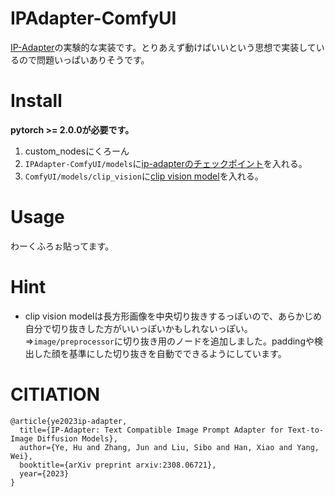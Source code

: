 # IPAdapter-ComfyUI
[IP-Adapter](https://github.com/tencent-ailab/IP-Adapter)の実験的な実装です。とりあえず動けばいいという思想で実装しているので問題いっぱいありそうです。

# Install
**pytorch >= 2.0.0が必要です。**

1. custom_nodesにくろーん
2. `IPAdapter-ComfyUI/models`に[ip-adapterのチェックポイント](https://huggingface.co/h94/IP-Adapter/blob/main/models/ip-adapter_sd15.bin)を入れる。
3. `ComfyUI/models/clip_vision`に[clip vision model](https://huggingface.co/h94/IP-Adapter/blob/main/models/image_encoder/pytorch_model.bin)を入れる。

# Usage
わーくふろぉ貼ってます。

# Hint
+ clip vision modelは長方形画像を中央切り抜きするっぽいので、あらかじめ自分で切り抜きした方がいいっぽいかもしれないっぽい。
⇒`image/preprocessor`に切り抜き用のノードを追加しました。paddingや検出した顔を基準にした切り抜きを自動でできるようにしています。

# CITIATION
```
@article{ye2023ip-adapter,
  title={IP-Adapter: Text Compatible Image Prompt Adapter for Text-to-Image Diffusion Models},
  author={Ye, Hu and Zhang, Jun and Liu, Sibo and Han, Xiao and Yang, Wei},
  booktitle={arXiv preprint arxiv:2308.06721},
  year={2023}
}
```

